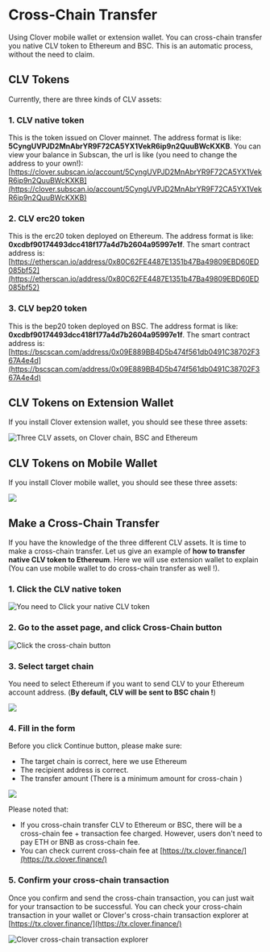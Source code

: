 # Cross-Chain Transfer

Using Clover mobile wallet or extension wallet. You can cross-chain transfer you native CLV token to Ethereum and BSC. This is an automatic process, without the need to claim.

## CLV Tokens

Currently, there are three kinds of CLV assets:

### 1. CLV native token

This is the token issued on Clover mainnet. The address format is like: **5CyngUVPJD2MnAbrYR9F72CA5YX1VekR6ip9n2QuuBWcKXKB**. You can view your balance in Subscan,  the url is like \(you need to change the address to your own!\):  [https://clover.subscan.io/account/5CyngUVPJD2MnAbrYR9F72CA5YX1VekR6ip9n2QuuBWcKXKB](https://clover.subscan.io/account/5CyngUVPJD2MnAbrYR9F72CA5YX1VekR6ip9n2QuuBWcKXKB)

### 2. CLV erc20 token

This is the erc20 token deployed on Ethereum. The address format is like: **0xcdbf90174493dcc418f177a4d7b2604a95997e1f**. The smart contract address is: [https://etherscan.io/address/0x80C62FE4487E1351b47Ba49809EBD60ED085bf52](https://etherscan.io/address/0x80C62FE4487E1351b47Ba49809EBD60ED085bf52)

### 3. CLV bep20 token

This is the bep20 token deployed on BSC. The address format is like: **0xcdbf90174493dcc418f177a4d7b2604a95997e1f**. The smart contract address is: [https://bscscan.com/address/0x09E889BB4D5b474f561db0491C38702F367A4e4d](https://bscscan.com/address/0x09E889BB4D5b474f561db0491C38702F367A4e4d)

## CLV Tokens on Extension Wallet

If you install Clover extension wallet, you should see these three assets:

![Three CLV assets, on Clover chain, BSC and Ethereum](../../.gitbook/assets/image%20%2878%29.png)

## CLV Tokens on Mobile Wallet

If you install Clover mobile wallet, you should see these three assets:

![](../../.gitbook/assets/image%20%2880%29.png)

## Make a Cross-Chain Transfer

If you have the knowledge of the three different CLV assets. It is time to make a cross-chain transfer. Let us give an example of **how to transfer native CLV token to Ethereum**. Here we will use extension wallet to explain \(You can use mobile wallet to do cross-chain transfer as well !\).

### 1. Click the CLV native token

![You need to Click your native CLV token](../../.gitbook/assets/image%20%2882%29.png)

### 2. Go to the asset page, and click Cross-Chain button

![Click the cross-chain button](../../.gitbook/assets/image%20%2879%29.png)

### 3. Select target chain

You need to select Ethereum if you want to send CLV to your Ethereum account address. \(**By default, CLV will be sent to BSC chain !**\)

![](../../.gitbook/assets/image%20%2884%29.png)

### 4. Fill in the form

Before you click Continue button, please make sure:

* The target chain is correct,  here we use Ethereum
* The recipient address is correct.
* The transfer amount \(There is a minimum amount for cross-chain \)

![](../../.gitbook/assets/image%20%2883%29.png)

Please noted that: 

* If you cross-chain transfer CLV to Ethereum or BSC, there will be a cross-chain fee + transaction fee charged.  However, users don't need to pay ETH or BNB as cross-chain fee.
* You can check current cross-chain fee at [https://tx.clover.finance/](https://tx.clover.finance/)

### 5. Confirm your cross-chain transaction

Once you confirm and send the cross-chain transaction, you can just wait for your transaction to be successful. You can check your cross-chain transaction in your wallet or Clover's cross-chain transaction explorer at [https://tx.clover.finance/](https://tx.clover.finance/)

![Clover cross-chain transaction explorer](../../.gitbook/assets/image%20%2877%29.png)


